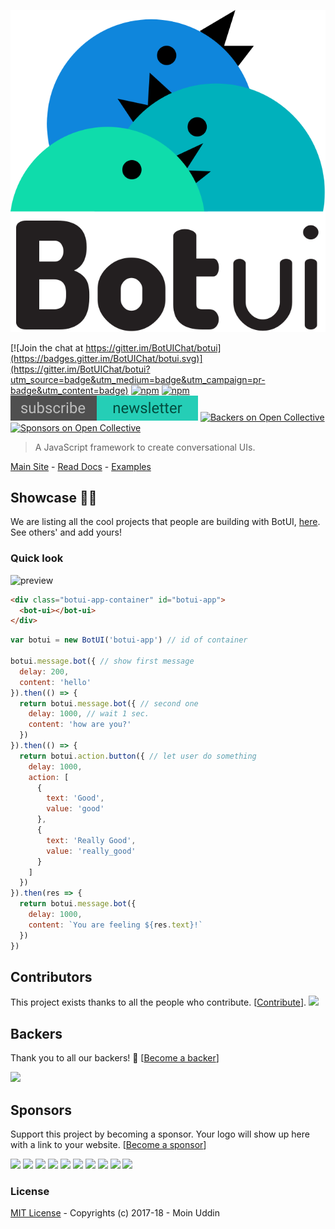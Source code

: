 ![logo](logo.svg)

[![Join the chat at https://gitter.im/BotUIChat/botui](https://badges.gitter.im/BotUIChat/botui.svg)](https://gitter.im/BotUIChat/botui?utm_source=badge&utm_medium=badge&utm_campaign=pr-badge&utm_content=badge) [![npm](https://img.shields.io/npm/v/botui.svg?style=flat-square)](https://www.npmjs.com/package/botui) [![npm](https://img.shields.io/npm/dm/botui.svg?style=flat-square)](https://www.npmjs.com/package/botui) [![newsletter](newsletter.svg)](https://tinyletter.com/moinhq)
[![Backers on Open Collective](https://opencollective.com/botui/backers/badge.svg)](#backers) [![Sponsors on Open Collective](https://opencollective.com/botui/sponsors/badge.svg)](#sponsors)

> A JavaScript framework to create conversational UIs.


[Main Site](https://botui.org) - [Read Docs](https://docs.botui.org) - [Examples](https://github.com/moinism/botui-examples)

## Showcase 🎇✨

We are listing all the cool projects that people are building with BotUI, [here](https://github.com/botui/botui/blob/master/Showcase.md). See others' and add yours!

### Quick look

![preview](preview.png)

```html
<div class="botui-app-container" id="botui-app">
  <bot-ui></bot-ui>
</div>
```

```javascript
var botui = new BotUI('botui-app') // id of container

botui.message.bot({ // show first message
  delay: 200,
  content: 'hello'
}).then(() => {
  return botui.message.bot({ // second one
    delay: 1000, // wait 1 sec.
    content: 'how are you?'
  })
}).then(() => {
  return botui.action.button({ // let user do something
    delay: 1000,
    action: [
      {
        text: 'Good',
        value: 'good'
      },
      {
        text: 'Really Good',
        value: 'really_good'
      }
    ]
  })
}).then(res => {
  return botui.message.bot({
    delay: 1000,
    content: `You are feeling ${res.text}!`
  })
})
```


## Contributors

This project exists thanks to all the people who contribute. [[Contribute](CONTRIBUTING.md)].
<a href="https://github.com/botui/botui/graphs/contributors"><img src="https://opencollective.com/botui/contributors.svg?width=890&button=false" /></a>


## Backers

Thank you to all our backers! 🙏 [[Become a backer](https://opencollective.com/botui#backer)]

<a href="https://opencollective.com/botui#backers" target="_blank"><img src="https://opencollective.com/botui/backers.svg?width=890"></a>


## Sponsors

Support this project by becoming a sponsor. Your logo will show up here with a link to your website. [[Become a sponsor](https://opencollective.com/botui#sponsor)]

<a href="https://opencollective.com/botui/sponsor/0/website" target="_blank"><img src="https://opencollective.com/botui/sponsor/0/avatar.svg"></a>
<a href="https://opencollective.com/botui/sponsor/1/website" target="_blank"><img src="https://opencollective.com/botui/sponsor/1/avatar.svg"></a>
<a href="https://opencollective.com/botui/sponsor/2/website" target="_blank"><img src="https://opencollective.com/botui/sponsor/2/avatar.svg"></a>
<a href="https://opencollective.com/botui/sponsor/3/website" target="_blank"><img src="https://opencollective.com/botui/sponsor/3/avatar.svg"></a>
<a href="https://opencollective.com/botui/sponsor/4/website" target="_blank"><img src="https://opencollective.com/botui/sponsor/4/avatar.svg"></a>
<a href="https://opencollective.com/botui/sponsor/5/website" target="_blank"><img src="https://opencollective.com/botui/sponsor/5/avatar.svg"></a>
<a href="https://opencollective.com/botui/sponsor/6/website" target="_blank"><img src="https://opencollective.com/botui/sponsor/6/avatar.svg"></a>
<a href="https://opencollective.com/botui/sponsor/7/website" target="_blank"><img src="https://opencollective.com/botui/sponsor/7/avatar.svg"></a>
<a href="https://opencollective.com/botui/sponsor/8/website" target="_blank"><img src="https://opencollective.com/botui/sponsor/8/avatar.svg"></a>
<a href="https://opencollective.com/botui/sponsor/9/website" target="_blank"><img src="https://opencollective.com/botui/sponsor/9/avatar.svg"></a>



### License

[MIT License](https://github.com/moinism/botui/blob/master/LICENSE) - Copyrights (c) 2017-18 - Moin Uddin
